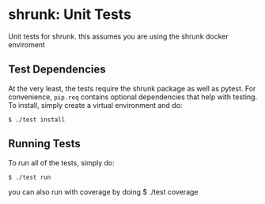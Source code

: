 # shrunk: Unit Tests

Unit tests for shrunk.
this assumes you are using the shrunk docker enviroment

## Test Dependencies

At the very least, the tests require the shrunk package as well as pytest. For
convenience, `pip.req` contains optional dependencies that help with testing.
To install, simply create a virtual environment and do:

    $ ./test install

## Running Tests

To run all of the tests, simply do:

    $ ./test run

you can also run with coverage by doing
$ ./test coverage
